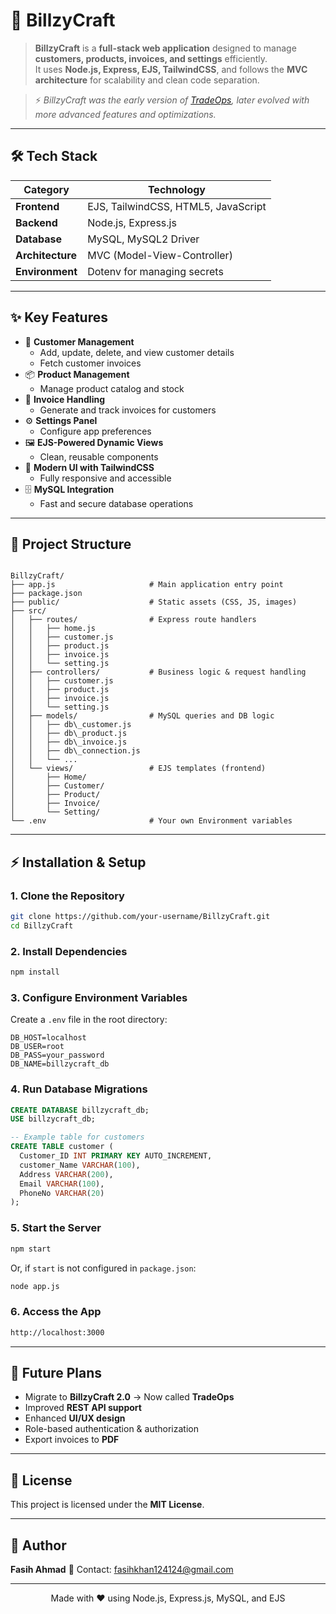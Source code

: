# 🚀 BillzyCraft

> **BillzyCraft** is a **full-stack web application** designed to manage **customers, products, invoices, and settings** efficiently.  
It uses **Node.js, Express, EJS, TailwindCSS**, and follows the **MVC architecture** for scalability and clean code separation.

> ⚡ *BillzyCraft was the early version of [TradeOps](#), later evolved with more advanced features and optimizations.*

---

## 🛠️ **Tech Stack**

| Category          | Technology |
|-------------------|------------|
| **Frontend**      | EJS, TailwindCSS, HTML5, JavaScript |
| **Backend**       | Node.js, Express.js |
| **Database**      | MySQL, MySQL2 Driver |
| **Architecture**  | MVC (Model-View-Controller) |
| **Environment**   | Dotenv for managing secrets |

---

## ✨ **Key Features**

- 📌 **Customer Management**
  - Add, update, delete, and view customer details
  - Fetch customer invoices
- 📦 **Product Management**
  - Manage product catalog and stock
- 🧾 **Invoice Handling**
  - Generate and track invoices for customers
- ⚙️ **Settings Panel**
  - Configure app preferences
- 🖼️ **EJS-Powered Dynamic Views**
  - Clean, reusable components
- 🎨 **Modern UI with TailwindCSS**
  - Fully responsive and accessible
- 🗄️ **MySQL Integration**
  - Fast and secure database operations

---

## 📂 **Project Structure**

```

BillzyCraft/
├── app.js                     # Main application entry point
├── package.json
├── public/                    # Static assets (CSS, JS, images)
├── src/
│   ├── routes/                # Express route handlers
│   │   ├── home.js
│   │   ├── customer.js
│   │   ├── product.js
│   │   ├── invoice.js
│   │   └── setting.js
│   ├── controllers/           # Business logic & request handling
│   │   ├── customer.js
│   │   ├── product.js
│   │   ├── invoice.js
│   │   └── setting.js
│   ├── models/                # MySQL queries and DB logic
│   │   ├── db\_customer.js
│   │   ├── db\_product.js
│   │   ├── db\_invoice.js
│   │   ├── db\_connection.js
│   │   └── ...
│   └── views/                 # EJS templates (frontend)
│       ├── Home/
│       ├── Customer/
│       ├── Product/
│       ├── Invoice/
│       └── Setting/
└── .env                       # Your own Environment variables 

````

---

## ⚡ **Installation & Setup**

### **1. Clone the Repository**
```bash
git clone https://github.com/your-username/BillzyCraft.git
cd BillzyCraft
````

### **2. Install Dependencies**

```bash
npm install
```

### **3. Configure Environment Variables**

Create a `.env` file in the root directory:

```env
DB_HOST=localhost
DB_USER=root
DB_PASS=your_password
DB_NAME=billzycraft_db
```

### **4. Run Database Migrations**

```sql
CREATE DATABASE billzycraft_db;
USE billzycraft_db;

-- Example table for customers
CREATE TABLE customer (
  Customer_ID INT PRIMARY KEY AUTO_INCREMENT,
  customer_Name VARCHAR(100),
  Address VARCHAR(200),
  Email VARCHAR(100),
  PhoneNo VARCHAR(20)
);
```

### **5. Start the Server**

```bash
npm start
```

Or, if `start` is not configured in `package.json`:

```bash
node app.js
```

### **6. Access the App**

```bash
http://localhost:3000
```

---

## 🚀 **Future Plans**

* Migrate to **BillzyCraft 2.0** → Now called **TradeOps**
* Improved **REST API support**
* Enhanced **UI/UX design**
* Role-based authentication & authorization
* Export invoices to **PDF**

---

## 📜 **License**

This project is licensed under the **MIT License**.

---

## 🧠 **Author**

**Fasih Ahmad**
📧 Contact: [fasihkhan124124@gmail.com](mailto:fasihkhan124124@gmail.com)

---
<p align="center"> Made with ❤️ using Node.js, Express.js, MySQL, and EJS </p>

